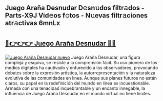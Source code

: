 ## Juego Araña Desnudar D𝚎sn𝚞dos filtr𝚊dos - Parts-X9J Vid𝚎os f𝚘tos - N𝚞evas filtr𝚊ciones atr𝚊ctivas 6mnLx

# <h2><a href="http://mb4w0ia.tromn.icu/?c=Juego+Ara%c3%b1a+Desnudar">🔗👉👉👉 Juego Araña Desnudar 🔗🔗</a></h2>

[![Juego Araña Desnudar nuevo](https://i.imgur.com/pEAQMta.gif)](http://mb4w0ia.tromn.icu/?c=Juego+Ara%c3%b1a+Desnudar)
Juego Araña Desnudar, una figura compleja y esquiva, se resiste a la comprensión fácil. Su uso pionero de los medios digitales ha cautivado y enfurecido a los observadores, provocando debates sobre la expresión artística, la autorrepresentación y la naturaleza evolutiva de las comunidades en línea. Aunque sus planes futuros no están claros, su papel en la redefinición del mundo en línea es incuestionable. Armada con una tenacidad inquebrantable y un encanto innegable, la influencia de Juego Araña Desnudar en el mundo virtual no tiene límites.
